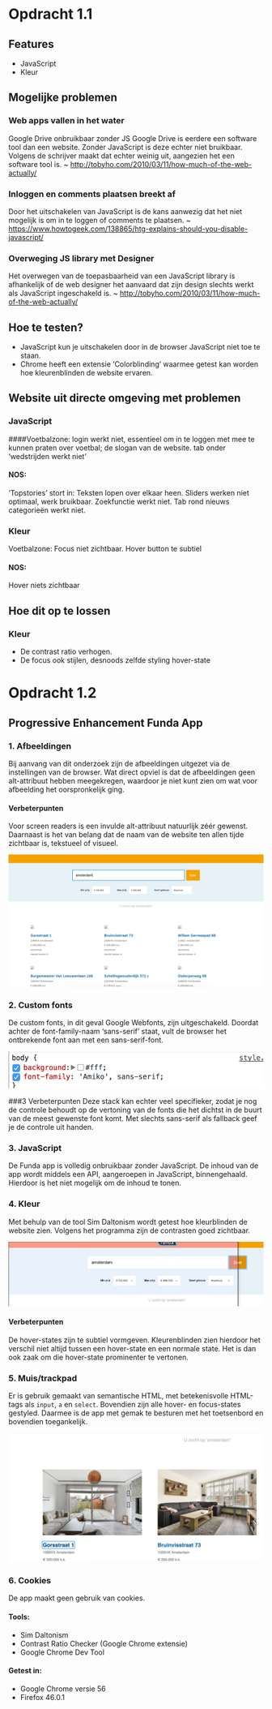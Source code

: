 # Opdracht 1.1

## Features
- JavaScript
- Kleur

## Mogelijke problemen

### Web apps vallen in het water
Google Drive onbruikbaar zonder JS
Google Drive is eerdere een software tool dan een website. Zonder JavaScript is deze echter niet bruikbaar. Volgens de schrijver maakt dat echter weinig uit, aangezien het een software tool is.
~ http://tobyho.com/2010/03/11/how-much-of-the-web-actually/

### Inloggen en comments plaatsen breekt af
Door het uitschakelen van JavaScript is de kans aanwezig dat het niet mogelijk is om in te loggen of comments te plaatsen.
~ https://www.howtogeek.com/138865/htg-explains-should-you-disable-javascript/

### Overweging JS library met Designer
Het overwegen van de toepasbaarheid van een JavaScript library is afhankelijk of de web designer het aanvaard dat zijn design slechts werkt als JavaScript ingeschakeld is.
~ http://tobyho.com/2010/03/11/how-much-of-the-web-actually/

## Hoe te testen?
- JavaScript kun je uitschakelen door in de browser JavaScript niet toe te staan.
- Chrome heeft een extensie ‘Colorblinding’ waarmee getest kan worden hoe kleurenblinden de website ervaren.

## Website uit directe omgeving met problemen

### JavaScript
####Voetbalzone: 
login werkt niet, essentieel om in te loggen met mee te kunnen praten over voetbal; de slogan van de website.
tab onder ‘wedstrijden werkt niet’

#### NOS:
‘Topstories’ stort in: Teksten lopen over elkaar heen.
Sliders werken niet optimaal, werk bruikbaar.
Zoekfunctie werkt niet.
Tab rond nieuws categorieën werkt niet. 

### Kleur
Voetbalzone: 
Focus niet zichtbaar.
Hover button te subtiel

#### NOS:
Hover niets zichtbaar

## Hoe dit op te lossen
### Kleur
- De contrast ratio verhogen.
- De focus ook stijlen, desnoods zelfde styling hover-state


# Opdracht 1.2

## Progressive Enhancement Funda App

### 1. Afbeeldingen
Bij aanvang van dit onderzoek zijn de afbeeldingen uitgezet via de instellingen van de browser. Wat direct opviel is dat de afbeeldingen geen alt-attribuut hebben meegekregen, waardoor je niet kunt zien om wat voor afbeelding het oorspronkelijk ging.

#### Verbeterpunten
Voor screen readers is een invulde alt-attribuut natuurlijk zéér gewenst. Daarnaast is het van belang dat de naam van de website ten allen tijde zichtbaar is, tekstueel of visueel.

![alt tag](https://github.com/nooroel-imamdi/browser-technologies/blob/master/afbeeldingen.png?raw=true)


### 2. Custom fonts
De custom fonts, in dit geval Google Webfonts, zijn uitgeschakeld. Doordat achter de font-family-naam ‘sans-serif’ staat, vult de browser het ontbrekende font aan met een sans-serif-font.

![alt tag](https://github.com/nooroel-imamdi/browser-technologies/blob/master/fontstyle.png?raw=true)

###3 Verbeterpunten
Deze stack kan echter veel specifieker, zodat je nog de controle behoudt op de vertoning van de fonts die het dichtst in de buurt van de meest gewenste font komt. Met slechts sans-serif als fallback geef je de controle uit handen.


### 3. JavaScript
De Funda app is volledig onbruikbaar zonder JavaScript. De inhoud van de app wordt middels een API, aangeroepen in JavaScript, binnengehaald. Hierdoor is het niet mogelijk om de inhoud te tonen.


### 4. Kleur
Met behulp van de tool Sim Daltonism wordt getest hoe kleurblinden de website zien. Volgens het programma zijn de contrasten goed zichtbaar.

![alt tag](https://github.com/nooroel-imamdi/browser-technologies/blob/master/kleuren.png?raw=true)

#### Verbeterpunten
De hover-states zijn te subtiel vormgeven. Kleurenblinden zien hierdoor het verschil niet altijd tussen een hover-state en een normale state. Het is dan ook zaak om die hover-state prominenter te vertonen.


### 5. Muis/trackpad
Er is gebruik gemaakt van semantische HTML, met betekenisvolle HTML-tags als `input`, `a` en `select`. Bovendien zijn alle hover- en focus-states gestyled. Daarmee is de app met gemak te besturen met het toetsenbord en bovendien toegankelijk.

![alt tag](https://github.com/nooroel-imamdi/browser-technologies/blob/master/muistrack.png?raw=true)

### 6. Cookies
De app maakt geen gebruik van cookies.

#### Tools:
- Sim Daltonism
- Contrast Ratio Checker (Google Chrome extensie)
- Google Chrome Dev Tool

#### Getest in:
- Google Chrome versie 56
- Firefox 46.0.1
